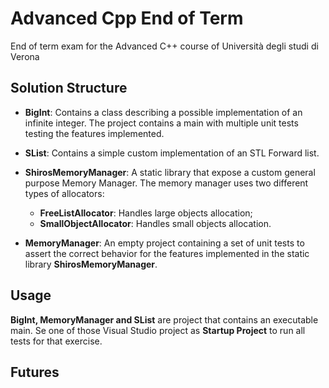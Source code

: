 # Advanced Cpp End of Term

End of term exam for the Advanced C++ course of Università degli studi di Verona

## Solution Structure

- **BigInt**: Contains a class describing a possible implementation of an infinite integer.
The project contains a main with multiple unit tests testing the features implemented.
  
- **SList**: Contains a simple custom implementation of an STL Forward list.

- **ShirosMemoryManager**: A static library that expose a custom general purpose Memory Manager.
  The memory manager uses two different types of allocators:
  - **FreeListAllocator**: Handles large objects allocation;
  - **SmallObjectAllocator**: Handles small objects allocation.
    
- **MemoryManager**: An empty project containing a set of unit tests to assert the correct
behavior for the features implemented in the static library **ShirosMemoryManager**.

## Usage
**BigInt, MemoryManager and SList** are project that contains an executable main. Se one
of those Visual Studio project as **Startup Project** to run all tests for that exercise.

## Futures
